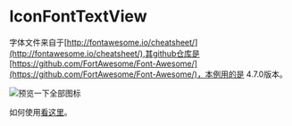 # IconFontTextView

字体文件来自于[http://fontawesome.io/cheatsheet/](http://fontawesome.io/cheatsheet/),其github仓库是[https://github.com/FortAwesome/Font-Awesome/](https://github.com/FortAwesome/Font-Awesome/)，本例用的是 4.7.0版本。

![预览一下全部图标](http://ojhqtezha.bkt.clouddn.com/sogreyandroid%E4%B8%AD%E4%BD%BF%E7%94%A8icon%20fonts%E5%AD%97%E4%BD%93%E5%9B%BE%E6%A0%87/2017-01-17_010816.jpg)

如何使用[看这里](https://sogrey.github.io/article/android%E4%B8%AD%E4%BD%BF%E7%94%A8icon-fonts%E5%AD%97%E4%BD%93%E5%9B%BE%E6%A0%87/)。